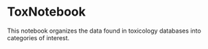# ToxNotebook

This notebook organizes the data found in toxicology databases into categories of interest.
